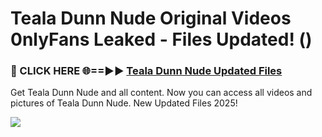 # Teala Dunn Nude Original Videos 0nlyFans Leaked - Files Updated! ()

<h3>🔴 CLICK HERE 🌐==►► <a href="https://tinyurl.com/2p9ay9w9" rel="nofollow">Teala Dunn Nude Updated Files</a></h3>

Get Teala Dunn Nude and all content. Now you can access all videos and pictures of Teala Dunn Nude. New Updated Files 2025!

[![](https://i.imgur.com/KQgVmj3.gif)](https://tinyurl.com/2p9ay9w9)
